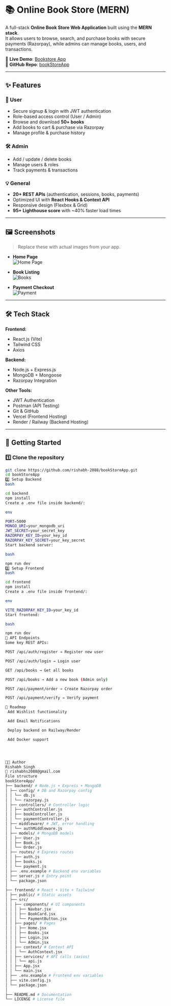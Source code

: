 # 📚 Online Book Store (MERN)

A full-stack **Online Book Store Web Application** built using the **MERN stack**.  
It allows users to browse, search, and purchase books with secure payments (Razorpay), while admins can manage books, users, and transactions.  

🔗 **Live Demo**: [Bookstore App](https://book-store-app-psi-henna.vercel.app/)  
📂 **GitHub Repo**: [bookStoreApp](https://github.com/rishabh-2088/bookStoreApp.git)

---

## ✨ Features

### 👤 User
- Secure signup & login with JWT authentication  
- Role-based access control (User / Admin)  
- Browse and download **50+ books**  
- Add books to cart & purchase via Razorpay  
- Manage profile & purchase history  

### 🛠️ Admin
- Add / update / delete books  
- Manage users & roles  
- Track payments & transactions  

### 💡 General
- **20+ REST APIs** (authentication, sessions, books, payments)  
- Optimized UI with **React Hooks & Context API**  
- Responsive design (Flexbox & Grid)  
- **95+ Lighthouse score** with ~40% faster load times  

---

## 🖼️ Screenshots

> Replace these with actual images from your app.

- **Home Page**  
  ![Home Page](screenshots/home.png)

- **Book Listing**  
  ![Books](screenshots/books.png)

- **Payment Checkout**  
  ![Payment](screenshots/payment.png)

---

## 🛠️ Tech Stack

**Frontend:**
- React.js (Vite)  
- Tailwind CSS  
- Axios  

**Backend:**
- Node.js + Express.js  
- MongoDB + Mongoose  
- Razorpay Integration  

**Other Tools:**
- JWT Authentication  
- Postman (API Testing)  
- Git & GitHub  
- Vercel (Frontend Hosting)  
- Render / Railway (Backend Hosting)  

---

## 🚀 Getting Started

### 1️⃣ Clone the repository
```bash
git clone https://github.com/rishabh-2088/bookStoreApp.git
cd bookStoreApp
2️⃣ Setup Backend
bash

cd backend
npm install
Create a .env file inside backend/:

env

PORT=5000
MONGO_URI=your_mongodb_uri
JWT_SECRET=your_secret_key
RAZORPAY_KEY_ID=your_key_id
RAZORPAY_KEY_SECRET=your_key_secret
Start backend server:

bash

npm run dev
3️⃣ Setup Frontend
bash

cd frontend
npm install
Create a .env file inside frontend/:

env

VITE_RAZORPAY_KEY_ID=your_key_id
Start frontend:

bash

npm run dev
📡 API Endpoints
Some key REST APIs:

POST /api/auth/register → Register new user

POST /api/auth/login → Login user

GET /api/books → Get all books

POST /api/books → Add a new book (Admin only)

POST /api/payment/order → Create Razorpay order

POST /api/payment/verify → Verify payment

📌 Roadmap
 Add Wishlist functionality

 Add Email Notifications

 Deploy backend on Railway/Render

 Add Docker support




👨‍💻 Author
Rishabh Singh
📧 rishabhs2088@gmail.com
File structure
bookStoreApp/
├── backend/ # Node.js + Express + MongoDB
│ ├── config/ # DB and Razorpay config
│ │ └── db.js
│ │ └── razorpay.js
│ ├── controllers/ # Controller logic
│ │ ├── authController.js
│ │ ├── bookController.js
│ │ └── paymentController.js
│ ├── middleware/ # JWT, error handling
│ │ └── authMiddleware.js
│ ├── models/ # MongoDB models
│ │ ├── User.js
│ │ ├── Book.js
│ │ └── Order.js
│ ├── routes/ # Express routes
│ │ ├── auth.js
│ │ ├── books.js
│ │ └── payment.js
│ ├── .env.example # Backend env variables
│ ├── server.js # Entry point
│ └── package.json
│
├── frontend/ # React + Vite + Tailwind
│ ├── public/ # Static assets
│ ├── src/
│ │ ├── components/ # UI components
│ │ │ ├── Navbar.jsx
│ │ │ ├── BookCard.jsx
│ │ │ └── PaymentButton.jsx
│ │ ├── pages/ # Pages
│ │ │ ├── Home.jsx
│ │ │ ├── Books.jsx
│ │ │ ├── Login.jsx
│ │ │ └── Admin.jsx
│ │ ├── context/ # Context API
│ │ │ └── AuthContext.jsx
│ │ ├── services/ # API calls (axios)
│ │ │ └── api.js
│ │ ├── App.jsx
│ │ └── main.jsx
│ ├── .env.example # Frontend env variables
│ ├── vite.config.js
│ └── package.json
│
├── README.md # Documentation
└── LICENSE # License file














